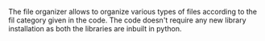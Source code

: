 The file organizer allows to organize various types of files according to the fil category given in the code.
The code doesn't require any new library installation as both the libraries are inbuilt in python.
